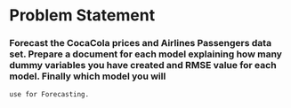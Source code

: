 # Problem Statement 
### Forecast the CocaCola prices and Airlines Passengers data set. Prepare a document for each model explaining how many dummy variables you have created and RMSE value for each model. Finally which model you will 
    use for Forecasting.
